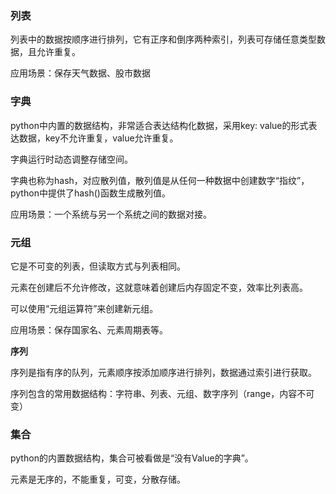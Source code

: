 ### 列表

列表中的数据按顺序进行排列，它有正序和倒序两种索引，列表可存储任意类型数据，且允许重复。

应用场景：保存天气数据、股市数据

### 字典

python中内置的数据结构，非常适合表达结构化数据，采用key: value的形式表达数据，key不允许重复，value允许重复。

字典运行时动态调整存储空间。

字典也称为hash，对应散列值，散列值是从任何一种数据中创建数字“指纹”，python中提供了hash()函数生成散列值。

应用场景：一个系统与另一个系统之间的数据对接。

### 元组

它是不可变的列表，但读取方式与列表相同。

元素在创建后不允许修改，这就意味着创建后内存固定不变，效率比列表高。

可以使用“元组运算符”来创建新元组。

应用场景：保存国家名、元素周期表等。

**序列**

序列是指有序的队列，元素顺序按添加顺序进行排列，数据通过索引进行获取。

序列包含的常用数据结构：字符串、列表、元组、数字序列（range，内容不可变）

### 集合

python的内置数据结构，集合可被看做是“没有Value的字典”。

元素是无序的，不能重复，可变，分散存储。